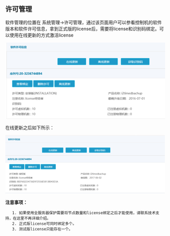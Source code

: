 ## 许可管理

软件管理的位置在 系统管理-&gt;许可管理，通过该页面用户可以参看控制机的软件版本和软件许可信息，拿到正式版的license后，需要将license和识别码绑定。可以使用在线更新的方式激活license

![](/assets/V6.018778.png)

在线更新之后如下所示：

![](/assets/V6.018792.png)

**注意事项：**
```
   1. 如果使用全服务器保护需要将节点数量和license绑定之后才能使用，请联系技术支持，在这里不再详细介绍。
   2. 正式版license可同时绑定多个。
   3. 测试版license只能存在一个。
```


